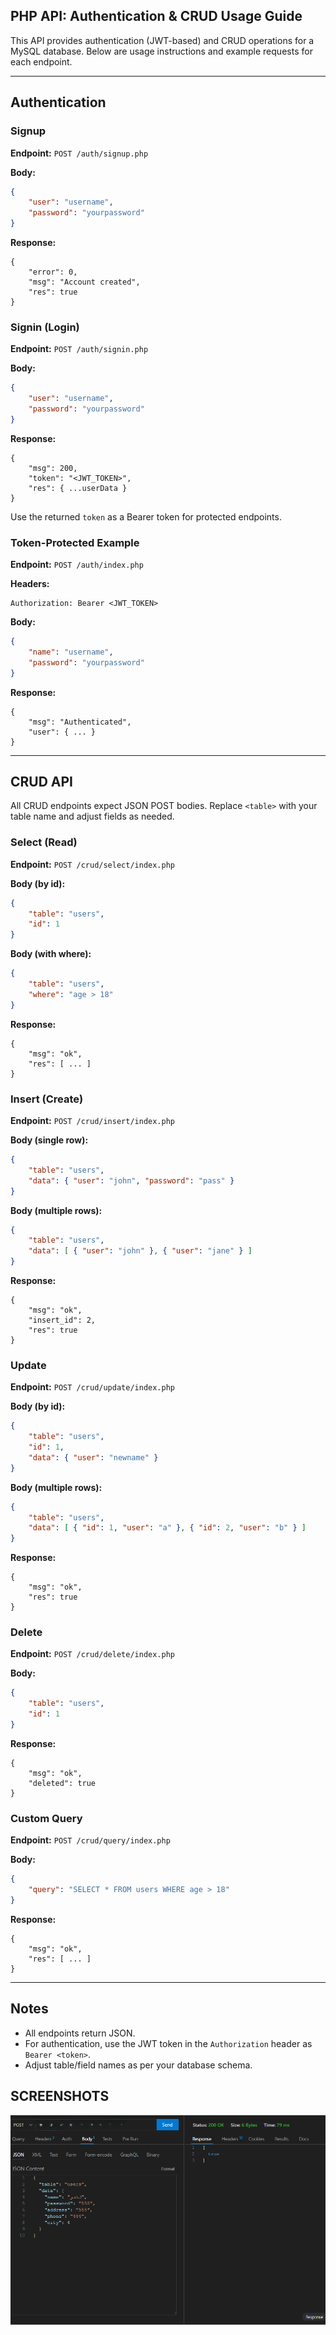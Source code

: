 ## PHP API: Authentication & CRUD Usage Guide

This API provides authentication (JWT-based) and CRUD operations for a MySQL database. Below are usage instructions and example requests for each endpoint.

---

## Authentication

### Signup
**Endpoint:** `POST /auth/signup.php`

**Body:**
```json
{
	"user": "username",
	"password": "yourpassword"
}
```
**Response:**
```
{
	"error": 0,
	"msg": "Account created",
	"res": true
}
```

### Signin (Login)
**Endpoint:** `POST /auth/signin.php`

**Body:**
```json
{
	"user": "username",
	"password": "yourpassword"
}
```
**Response:**
```
{
	"msg": 200,
	"token": "<JWT_TOKEN>",
	"res": { ...userData }
}
```

Use the returned `token` as a Bearer token for protected endpoints.

### Token-Protected Example
**Endpoint:** `POST /auth/index.php`

**Headers:**
```
Authorization: Bearer <JWT_TOKEN>
```
**Body:**
```json
{
	"name": "username",
	"password": "yourpassword"
}
```
**Response:**
```
{
	"msg": "Authenticated",
	"user": { ... }
}
```

---

## CRUD API

All CRUD endpoints expect JSON POST bodies. Replace `<table>` with your table name and adjust fields as needed.

### Select (Read)
**Endpoint:** `POST /crud/select/index.php`

**Body (by id):**
```json
{
	"table": "users",
	"id": 1
}
```
**Body (with where):**
```json
{
	"table": "users",
	"where": "age > 18"
}
```
**Response:**
```
{
	"msg": "ok",
	"res": [ ... ]
}
```

### Insert (Create)
**Endpoint:** `POST /crud/insert/index.php`

**Body (single row):**
```json
{
	"table": "users",
	"data": { "user": "john", "password": "pass" }
}
```
**Body (multiple rows):**
```json
{
	"table": "users",
	"data": [ { "user": "john" }, { "user": "jane" } ]
}
```
**Response:**
```
{
	"msg": "ok",
	"insert_id": 2,
	"res": true
}
```

### Update
**Endpoint:** `POST /crud/update/index.php`

**Body (by id):**
```json
{
	"table": "users",
	"id": 1,
	"data": { "user": "newname" }
}
```
**Body (multiple rows):**
```json
{
	"table": "users",
	"data": [ { "id": 1, "user": "a" }, { "id": 2, "user": "b" } ]
}
```
**Response:**
```
{
	"msg": "ok",
	"res": true
}
```

### Delete
**Endpoint:** `POST /crud/delete/index.php`

**Body:**
```json
{
	"table": "users",
	"id": 1
}
```
**Response:**
```
{
	"msg": "ok",
	"deleted": true
}
```

### Custom Query
**Endpoint:** `POST /crud/query/index.php`

**Body:**
```json
{
	"query": "SELECT * FROM users WHERE age > 18"
}
```
**Response:**
```
{
	"msg": "ok",
	"res": [ ... ]
}
```

---

## Notes
- All endpoints return JSON.
- For authentication, use the JWT token in the `Authorization` header as `Bearer <token>`.
- Adjust table/field names as per your database schema.

## SCREENSHOTS
![](API_MOCK_TEST.png)
